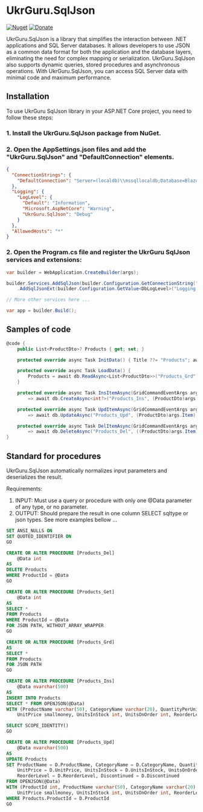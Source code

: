 # UkrGuru.SqlJson
[![Nuget](https://img.shields.io/nuget/v/UkrGuru.SqlJson)](https://www.nuget.org/packages/UkrGuru.SqlJson/)
[![Donate](https://img.shields.io/badge/Donate-PayPal-yellow.svg)](https://www.paypal.com/donate/?hosted_button_id=BPUF3H86X96YN)

UkrGuru.SqlJson is a library that simplifies the interaction between .NET applications and SQL Server databases. It allows developers to use JSON as a common data format for both the application and the database layers, eliminating the need for complex mapping or serialization. UkrGuru.SqlJson also supports dynamic queries, stored procedures and asynchronous operations. With UkrGuru.SqlJson, you can access SQL Server data with minimal code and maximum performance.

## Installation

To use UkrGuru SqlJson library in your ASP.NET Core project, you need to follow these steps:

### 1. Install the UkrGuru.SqlJson package from NuGet.

### 2. Open the AppSettings.json files and add the "UkrGuru.SqlJson" and "DefaultConnection" elements.

```json
{
  "ConnectionStrings": {
    "DefaultConnection": "Server=(localdb)\\mssqllocaldb;Database=BlazorAppDemo;Trusted_Connection=True;"
  },
  "Logging": {
    "LogLevel": {
      "Default": "Information",
      "Microsoft.AspNetCore": "Warning",
      "UkrGuru.SqlJson": "Debug"
    }
  },
  "AllowedHosts": "*"
}
```

### 2. Open the Program.cs file and register the UkrGuru SqlJson services and extensions:

```c#
var builder = WebApplication.CreateBuilder(args);

builder.Services.AddSqlJson(builder.Configuration.GetConnectionString("DefaultConnection"))
    .AddSqlJsonExt(builder.Configuration.GetValue<DbLogLevel>("Logging:LogLevel:UkrGuru.SqlJson"));

// More other services here ... 

var app = builder.Build();
```

## Samples of code

```c#
@code {
    public List<ProductDto>? Products { get; set; }

    protected override async Task InitData() { Title ??= "Products"; await Task.CompletedTask; }

    protected override async Task LoadData() {
        Products = await db.ReadAsync<List<ProductDto>>("Products_Grd");
    }

    protected override async Task InsItemAsync(GridCommandEventArgs args) 
        => await db.CreateAsync<int?>("Products_Ins", (ProductDto)args.Item);

    protected override async Task UpdItemAsync(GridCommandEventArgs args) 
        => await db.UpdateAsync("Products_Upd", (ProductDto)args.Item);

    protected override async Task DelItemAsync(GridCommandEventArgs args) 
        => await db.DeleteAsync("Products_Del", ((ProductDto)args.Item)?.ProductId);
}
```

## Standard for procedures

UkrGuru.SqlJson automatically normalizes input parameters and deserializes the result.

Requirements:
1. INPUT: Must use a query or procedure with only one @Data parameter of any type, or no parameter.
2. OUTPUT: Should prepare the result in one column SELECT sqltype or json types. See more examples bellow ...


```sql
SET ANSI_NULLS ON
SET QUOTED_IDENTIFIER ON
GO

CREATE OR ALTER PROCEDURE [Products_Del]
    @Data int
AS
DELETE Products
WHERE ProductId = @Data
GO

CREATE OR ALTER PROCEDURE [Products_Get]
    @Data int
AS
SELECT *
FROM Products
WHERE ProductId = @Data
FOR JSON PATH, WITHOUT_ARRAY_WRAPPER
GO

CREATE OR ALTER PROCEDURE [Products_Grd]
AS
SELECT *
FROM Products
FOR JSON PATH
GO

CREATE OR ALTER PROCEDURE [Products_Ins]
	@Data nvarchar(500)  
AS
INSERT INTO Products 
SELECT * FROM OPENJSON(@Data) 
WITH (ProductName varchar(50), CategoryName varchar(20), QuantityPerUnit varchar(20), 
	UnitPrice smallmoney, UnitsInStock int, UnitsOnOrder int, ReorderLevel int, Discontinued bit)

SELECT SCOPE_IDENTITY()
GO

CREATE OR ALTER PROCEDURE [Products_Upd]
	@Data nvarchar(500)  
AS
UPDATE Products
SET ProductName = D.ProductName, CategoryName = D.CategoryName, QuantityPerUnit = D.QuantityPerUnit,
	UnitPrice = D.UnitPrice, UnitsInStock = D.UnitsInStock, UnitsOnOrder = D.UnitsOnOrder,
	ReorderLevel = D.ReorderLevel, Discontinued = D.Discontinued
FROM OPENJSON(@Data) 
WITH (ProductId int, ProductName varchar(50), CategoryName varchar(20), QuantityPerUnit varchar(20), 
	UnitPrice smallmoney, UnitsInStock int, UnitsOnOrder int, ReorderLevel int, Discontinued bit) D
WHERE Products.ProductId = D.ProductId
GO
```
